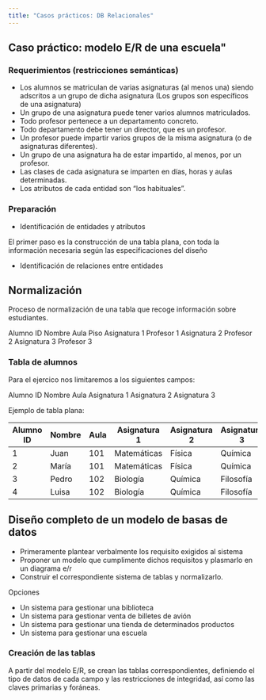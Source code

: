 ```yaml
---
title: "Casos prácticos: DB Relacionales"
---
```


## Caso práctico: modelo E/R de una escuela"

### Requerimientos (restricciones semánticas)

- Los alumnos se matriculan de varias asignaturas (al menos una) siendo adscritos a un grupo de dicha asignatura
  (Los grupos son específicos de una asignatura)
- Un grupo de una asignatura puede tener varios alumnos matriculados.
- Todo profesor pertenece a un departamento concreto.
- Todo departamento debe tener un director, que es un profesor.
- Un profesor puede impartir varios grupos de la misma asignatura
  (o de asignaturas diferentes).
- Un grupo de una asignatura ha de estar impartido, al menos, por un profesor.
- Las clases de cada asignatura se imparten en días, horas y aulas determinadas.
- Los atributos de cada entidad son “los habituales”.

### Preparación

- Identificación de entidades y atributos

El primer paso es la construcción de una tabla plana, con toda la información necesaria según las especificaciones del diseño

- Identificación de relaciones entre entidades

## Normalización

Proceso de normalización de una tabla que recoge información sobre estudiantes.

Alumno ID
Nombre
Aula
Piso
Asignatura 1
Profesor 1
Asignatura 2
Profesor 2
Asignatura 3
Profesor 3

### Tabla de alumnos

Para el ejercico nos limitaremos a los siguientes campos:

Alumno ID
Nombre
Aula
Asignatura 1
Asignatura 2
Asignatura 3

Ejemplo de tabla plana:

| Alumno ID | Nombre | Aula | Asignatura 1 | Asignatura 2 | Asignatura 3 |
| --------- | ------ | ---- | ------------ | ------------ | ------------ |
| 1         | Juan   | 101  | Matemáticas  | Física       | Química      |
| 2         | María  | 101  | Matemáticas  | Física       | Química      |
| 3         | Pedro  | 102  | Biología     | Química      | Filosofía    |
| 4         | Luisa  | 102  | Biología     | Química      | Filosofía    |

## Diseño completo de un modelo de basas de datos

- Primeramente plantear verbalmente los requisito exigidos al sistema
- Proponer un modelo que cumplimente dichos requisitos y plasmarlo en un diagrama e/r
- Construir el correspondiente sistema de tablas y normalizarlo.

Opciones

- Un sistema para gestionar una biblioteca
- Un sistema para gestionar venta de billetes de avión
- Un sistema para gestionar una tienda de determinados productos
- Un sistema para gestionar una escuela

### Creación de las tablas

A partir del modelo E/R, se crean las tablas correspondientes, definiendo el tipo de datos de cada campo y las restricciones de integridad, así como las claves primarias y foráneas.
